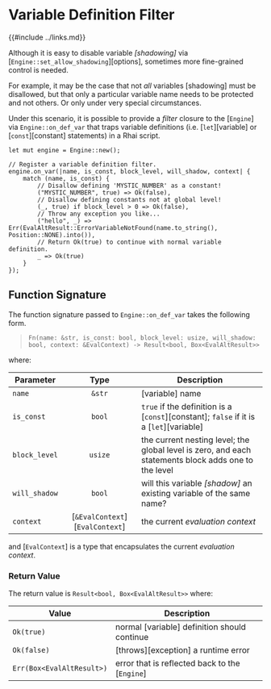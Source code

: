 Variable Definition Filter
==========================

{{#include ../links.md}}

Although it is easy to disable variable _[shadowing]_ via [`Engine::set_allow_shadowing`][options],
sometimes more fine-grained control is needed.

For example, it may be the case that not _all_ variables [shadowing] must be disallowed, but that only
a particular variable name needs to be protected and not others.  Or only under very special
circumstances.

Under this scenario, it is possible to provide a _filter_ closure to the [`Engine`] via
`Engine::on_def_var` that traps variable definitions (i.e. [`let`][variable] or [`const`][constant]
statements) in a Rhai script.

```rust,no_run
let mut engine = Engine::new();

// Register a variable definition filter.
engine.on_var(|name, is_const, block_level, will_shadow, context| {
    match (name, is_const) {
        // Disallow defining 'MYSTIC_NUMBER' as a constant!
        ("MYSTIC_NUMBER", true) => Ok(false),
        // Disallow defining constants not at global level!
        (_, true) if block_level > 0 => Ok(false),
        // Throw any exception you like...
        ("hello", _) => Err(EvalAltResult::ErrorVariableNotFound(name.to_string(), Position::NONE).into()),
        // Return Ok(true) to continue with normal variable definition.
        _ => Ok(true)
    }
});
```


Function Signature
------------------

The function signature passed to `Engine::on_def_var` takes the following form.

> `Fn(name: &str, is_const: bool, block_level: usize, will_shadow: bool, context: &EvalContext) -> Result<bool, Box<EvalAltResult>>`

where:

| Parameter     |              Type               | Description                                                                                          |
| ------------- | :-----------------------------: | ---------------------------------------------------------------------------------------------------- |
| `name`        |             `&str`              | [variable] name                                                                                      |
| `is_const`    |             `bool`              | `true` if the definition is a [`const`][constant]; `false` if it is a [`let`][variable]              |
| `block_level` |             `usize`             | the current nesting level; the global level is zero, and each statements block adds one to the level |
| `will_shadow` |             `bool`              | will this variable _[shadow]_ an existing variable of the same name?                                 |
| `context`     | [`&EvalContext`][`EvalContext`] | the current _evaluation context_                                                                     |

and [`EvalContext`] is a type that encapsulates the current _evaluation context_.

### Return Value

The return value is `Result<bool, Box<EvalAltResult>>` where:

| Value                     | Description                                    |
| ------------------------- | ---------------------------------------------- |
| `Ok(true)`                | normal [variable] definition should continue   |
| `Ok(false)`               | [throws][exception] a runtime error            |
| `Err(Box<EvalAltResult>)` | error that is reflected back to the [`Engine`] |
